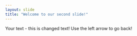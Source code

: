 ```yaml
---
layout: slide
title: "Welcome to our second slide!"
---
```

Your text - this is changed text!
Use the left arrow to go back!